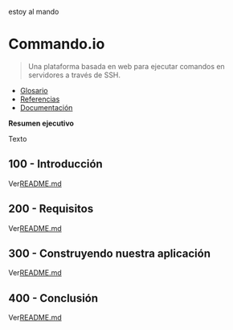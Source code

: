 estoy al mando

# Commando.io

> Una plataforma basada en web para ejecutar comandos en servidores a través de SSH.

-   [Glosario](./GLOSSARY.md)
-   [Referencias](./REFERENCES.md)
-   [Documentación](./DOCUMENTATION.md)

**Resumen ejecutivo**

Texto

## 100 - Introducción

Ver[README.md](./100/README.md)

## 200 - Requisitos

Ver[README.md](./200/README.md)

## 300 - Construyendo nuestra aplicación

Ver[README.md](./300/README.md)

## 400 - Conclusión

Ver[README.md](./400/README.md)
